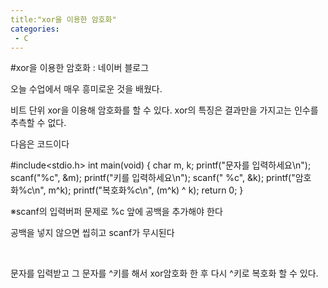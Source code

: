 ```yaml
---
title:"xor을 이용한 암호화"
categories:
 - C
---
```

#xor을 이용한 암호화 : 네이버 블로그
<div class="wrap_rabbit pcol2 _param(1) _postViewArea221502662974" id="post-view221502662974">
<!-- Rabbit HTML --><div class="se-viewer se-theme-default" lang="ko-KR">
<!-- SE_DOC_HEADER_END -->
<div class="se-main-container">
<div class="se-component se-text se-l-default" id="SE-1ac9d5d3-c7a7-4696-b960-42b9c52b988f">
<div class="se-component-content">
<div class="se-section se-section-text se-l-default">
<div class="se-module se-module-text"><!-- SE-TEXT { --><p class="se-text-paragraph se-text-paragraph-align-" id="SE-afdce9be-2a99-4915-8991-604cb0d5c250" style=""><span class="se-fs- se-ff-" id="SE-3410de93-bdab-457f-9c8b-b3e97aa0fe59" style="">오늘 수업에서 매우 흥미로운 것을 배웠다.</span></p><!-- } SE-TEXT --><!-- SE-TEXT { --><p class="se-text-paragraph se-text-paragraph-align-" id="SE-155231af-44b8-4384-8f14-7b652f16f122" style=""><span class="se-fs- se-ff-" id="SE-b4f9d492-ae0c-431f-be82-3f64bf57609e" style="">비트 단위 xor을 이용해 암호화를 할 수 있다. xor의 특징은 결과만을 가지고는 인수를 추측할 수 없다.</span></p><!-- } SE-TEXT --><!-- SE-TEXT { --><p class="se-text-paragraph se-text-paragraph-align-" id="SE-87dcd62a-2dd0-4d99-998c-84511aab4fac" style=""><span class="se-fs- se-ff-" id="SE-42dd9f99-d94f-4895-b25c-f2f82246c9bc" style="">다음은 코드이다</span></p><!-- } SE-TEXT --></div>
</div>
</div>
</div> <div class="se-component se-code se-l-code_black" id="SE-9b00c83a-07f2-451e-bd85-00a7ab7dfc02">
<div class="se-component-content">
<div class="se-section se-section-code se-l-code_black">
<div class="se-module se-module-code se-fs-fs13">
<div class="se-code-source">
<div class="__se_code_view language-javascript">#include&lt;stdio.h&gt;
int main(void) {
	char m, k;
	printf("문자를 입력하세요\n");
	scanf("%c", &amp;m); 
	printf("키를 입력하세요\n");
	scanf(" %c", &amp;k);
	printf("암호화%c\n", m^k);
	printf("복호화%c\n", (m^k) ^ k);
	return 0;
}
</div>
</div>
</div>
</div>
</div>
<script class="__se_module_data" data-module='{"type":"v2_code", "id" : "SE-9b00c83a-07f2-451e-bd85-00a7ab7dfc02"}' type="text/data"></script>
</div> <div class="se-component se-text se-l-default" id="SE-272763f1-7655-4479-afb5-074bbe66c4ef">
<div class="se-component-content">
<div class="se-section se-section-text se-l-default">
<div class="se-module se-module-text"><!-- SE-TEXT { --><p class="se-text-paragraph se-text-paragraph-align-" id="SE-67a179c5-8f01-40ce-809e-55a6200c8374" style=""><span class="se-fs- se-ff-" id="SE-a79280f8-bb83-4e5e-9795-729439a7ff5c" style="">※scanf의 입력버퍼 문제로 %c 앞에 공백을 추가해야 한다</span></p><!-- } SE-TEXT --><!-- SE-TEXT { --><p class="se-text-paragraph se-text-paragraph-align-" id="SE-7d6946b0-3ed2-48ec-a5e1-e1fae2a30c39" style=""><span class="se-fs- se-ff-" id="SE-f783f912-2919-461d-9735-63d477538418" style="">공백을 넣지 않으면 씹히고 scanf가 무시된다</span></p><!-- } SE-TEXT --><!-- SE-TEXT { --><p class="se-text-paragraph se-text-paragraph-align-" id="SE-d8aead6a-c15d-4445-b22b-f1a63e892845" style=""><span class="se-fs- se-ff-" id="SE-c0ee81cf-fca4-4499-a70f-43c8783a2df7" style="">​</span></p><!-- } SE-TEXT --><!-- SE-TEXT { --><p class="se-text-paragraph se-text-paragraph-align-" id="SE-50a2e0ff-4227-46e1-9683-c96693849568" style=""><span class="se-fs- se-ff-" id="SE-45fe0ee7-5a85-4e60-b067-8d26d18829fb" style="">문자를 입력받고 그 문자를 ^키를 해서 xor암호화 한 후 다시 ^키로 복호화 할 수 있다.</span></p><!-- } SE-TEXT --></div>
</div>
</div>
</div> </div>
</div>
</div>